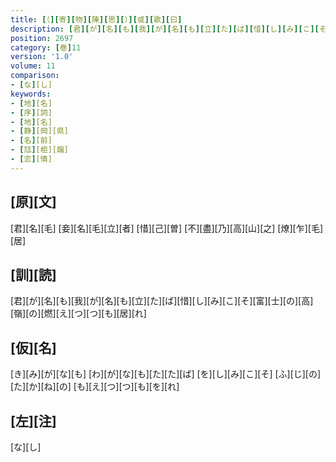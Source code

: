 ```yaml
---
title: [（][寄][物][陳][思][）][或][歌][曰]
description: [君][が][名][も][我][が][名][も][立][た][ば][惜][し][み][こ][そ][富][士][の][高][嶺][の][燃][え][つ][つ][も][居][れ]
position: 2697
category: [巻]11
version: '1.0'
volume: 11
comparison:
- [な][し]
keywords:
- [地][名]
- [序][詞]
- [地][名]
- [静][岡][県]
- [名][前]
- [尫][柜][蹋]
- [恋][情]
---
```


## [原][文]

[君][名][毛] [妾][名][毛][立][者] [惜][己][曽] [不][盡][乃][高][山][之] [燎][乍][毛][居]

## [訓][読]

[君][が][名][も][我][が][名][も][立][た][ば][惜][し][み][こ][そ][富][士][の][高][嶺][の][燃][え][つ][つ][も][居][れ]

## [仮][名]

[き][み][が][な][も] [わ][が][な][も][た][た][ば] [を][し][み][こ][そ] [ふ][じ][の][た][か][ね][の] [も][え][つ][つ][も][を][れ]

## [左][注]

[な][し]
